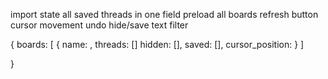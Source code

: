 import state
all saved threads in one field
preload all boards
	refresh button
cursor movement
undo hide/save
text filter


{
	boards: [
		{
			name: <string>,
			threads: []
			hidden: [],
			saved: [],
			cursor_position: <integer>
		}
	]

}
